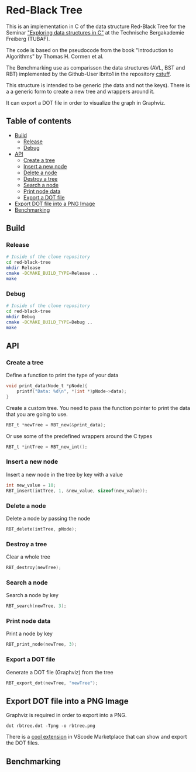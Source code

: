 # Red-Black Tree

This is an implementation in C of the data structure Red-Black Tree for the 
Seminar ["Exploring data structures in C"](https://github.com/JayTee42/tubaf-csem-2020) 
at the Technische Bergakademie Freiberg (TUBAF).

The code is based on the pseudocode from the book "Introduction to Algorithms" 
by Thomas H. Cormen et al.

The Benchmarking use as comparisson the data structures (AVL, BST and RBT)
implemented by the Github-User lbrito1 in the repository 
[cstuff](https://github.com/lbrito1/cstuff).

This structure is intended to be generic (the data and not the keys). 
There is a a generic form to create a new tree and wrappers around it.

It can export a DOT file in order to visualize the graph in Graphviz.


## Table of contents
- [Build](#Build)
    * [Release](#Release)
    * [Debug](#Debug)
- [API](#API)
    * [Create a tree](#Create%20a%20tree)
    * [Insert a new node](#Insert%20a%20new%20node)
    * [Delete a node](#Delete%20a%20node)
    * [Destroy a tree ](#Destroy%20a%20tree)
    * [Search a node](#Search%20a%20node)
    * [Print node data](#Print%20node%20data)
    * [Export a DOT file](#Export%20a%20DOT%20file)
- [Export DOT file into a PNG Image](#Export%20DOT%20file%20into%20a%20PNG%20Image)
- [Benchmarking](#Benchmarking)

## Build

### Release
```bash
# Inside of the clone repository
cd red-black-tree
mkdir Release
cmake -DCMAKE_BUILD_TYPE=Release ..
make
```

### Debug
```bash
# Inside of the clone repository
cd red-black-tree
mkdir Debug
cmake -DCMAKE_BUILD_TYPE=Debug ..
make
```

## API

### Create a tree

Define a function to print the type of your data
```c
void print_data(Node_t *pNode){
    printf("Data: %d\n", *(int *)pNode->data);
}
```

Create a custom tree. You need to pass the function pointer to print the data
that you are going to use.
```c
RBT_t *newTree = RBT_new(&print_data);
```

Or use some of the predefined wrappers around the C types
```c
RBT_t *intTree = RBT_new_int();
```
### Insert a new node
Insert a new node in the tree by key with a value
```c
int new_value = 10;
RBT_insert(intTree, 1, &new_value, sizeof(new_value));
```

### Delete a node
Delete a node by passing the node
```c
RBT_delete(intTree, pNode);
```

### Destroy a tree
Clear a whole tree
```c
RBT_destroy(newTree);
```

### Search a node
Search a node by key
```c
RBT_search(newTree, 3);
```


### Print node data
Print a node by key
```c
RBT_print_node(newTree, 3);
```

### Export a DOT file
Generate a DOT file (Graphviz) from the tree
```c
RBT_export_dot(newTree, "newTree");
```

## Export DOT file into a PNG Image
Graphviz is required in order to export into a PNG.

```
dot rbtree.dot -Tpng -o rbtree.png
```
There is a [cool extension](https://marketplace.visualstudio.com/items?itemName=joaompinto.vscode-graphviz) 
in VScode Marketplace that can show and export the DOT files.

## Benchmarking